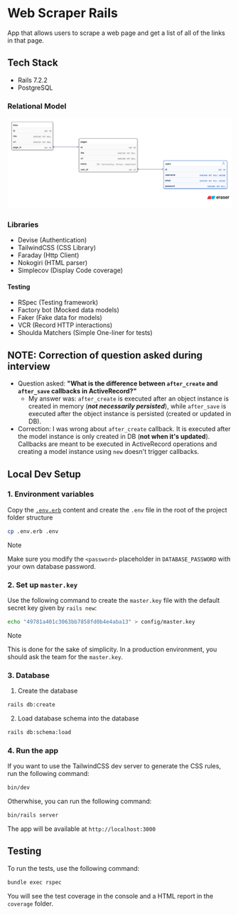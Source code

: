 # Web Scraper Rails

App that allows users to scrape a web page and get a list of all of the links in that page.

## Tech Stack 

- Rails 7.2.2
- PostgreSQL

### Relational Model

![Relational Model](./docs/images/relational-model.png)

### Libraries
- Devise (Authentication)
- TailwindCSS (CSS Library)
- Faraday (Http Client)
- Nokogiri (HTML parser)
- Simplecov (Display Code coverage)

#### Testing
- RSpec (Testing framework)
- Factory bot (Mocked data models)
- Faker (Fake data for models)
- VCR (Record HTTP interactions)
- Shoulda Matchers (Simple One-liner for tests)

## NOTE: Correction of question asked during interview

- Question asked: **"What is the difference between `after_create` and `after_save` callbacks in ActiveRecord?"**
    - My answer was: `after_create` is executed after an object instance is created in memory (***not necessarily persisted***), while `after_save` is executed after the object instance is persisted (created or updated in DB).
- Correction: I was wrong about `after_create` callback. It is executed after the model instance is only created in DB (**not when it's updated**). Callbacks are meant to be executed in ActiveRecord operations and creating a model instance using `new` doesn't trigger callbacks.


## Local Dev Setup

### 1. Environment variables

Copy the [`.env.erb`](./.env.erb) content and create the `.env` file in the root of the project folder structure

```bash
cp .env.erb .env
```

> [!NOTE]
> Make sure you modify the `<password>` placeholder in `DATABASE_PASSWORD` with your own database password.
   

### 2. Set up `master.key`
Use the following command to create the `master.key` file with the default secret key given by `rails new`:

```bash
echo "49781a401c3063bb7858fd0b4e4aba13" > config/master.key
```

> [!NOTE]
> This is done for the sake of simplicity. In a production environment, you should ask the team for the `master.key`.

### 3. Database

1. Create the database

```bash
rails db:create
```

2. Load database schema into the database

```bash
rails db:schema:load
```

### 4. Run the app
If you want to use the TailwindCSS dev server to generate the CSS rules, run the following command:

```bash
bin/dev
```

Otherwhise, you can run the following command:

```bash
bin/rails server
```

The app will be available at `http://localhost:3000`


## Testing

To run the tests, use the following command:

```bash
bundle exec rspec
```

You will see the test coverage in the console and a HTML report in the `coverage` folder.